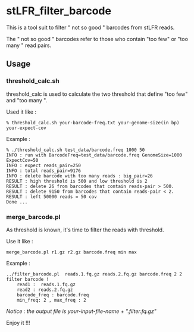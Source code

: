 # stLFR_filter_barcode

This is a tool suit to filter " not so good " barcodes from stLFR reads.

The " not so good " barcodes refer to those who contain "too few" or "too many " read pairs.

## Usage 

### threshold_calc.sh

threshold_calc is used to calculate the two threshold that define "too few" and "too many ".

Used it like :

```
% threshold_calc.sh your-barcode-freq.txt your-genome-size(in bp)  your-expect-cov
```

Example :

```
% ./threshold_calc.sh test_data/barcode.freq 1000 50 
INFO : run with BarcodeFreq=test_data/barcode.freq GenomeSize=1000 ExpectCov=50 
INFO : expect reads_pair=250
INFO : total reads_pair=9176
INFO : delete barcode with too many reads : big_pair=26
RESULT : high threshold is 500 and low threshold is 2
RESULT : delete 26 from barcodes that contain reads-pair > 500.
RESULT : delete 9150 from barcodes that contain reads-pair < 2.
RESULT : left 50000 reads = 50 cov
Done ...
```

###  merge_barcode.pl

As threshold is known, it's time to filter the reads with threshold.

Use it like :
```
merge_barcode.pl r1.gz r2.gz barcode.freq min max
```
Example :

```
../filter_barcode.pl  reads.1.fq.gz reads.2.fq.gz barcode.freq 2 2
filter barcode !
    read1 :  reads.1.fq.gz 
    read2 : reads.2.fq.gz 
    barcode_freq : barcode.freq 
    min_freq: 2 , max_freq : 2

```
*Notice : the output file is your-input-file-name + ".filter.fq.gz"*

Enjoy it !!!
